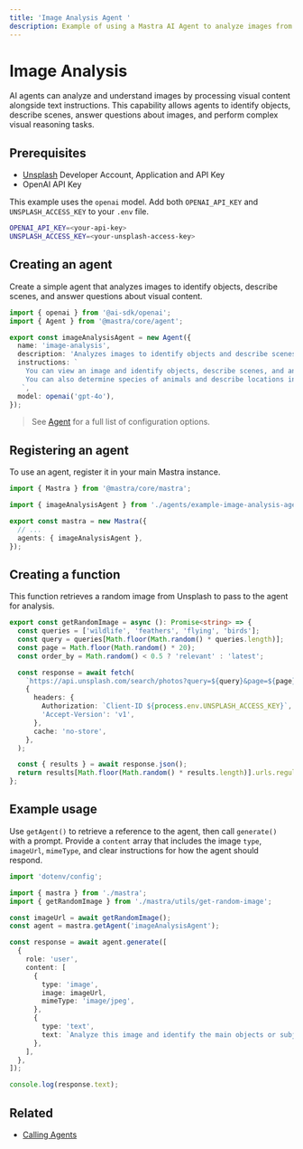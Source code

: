 ```yaml
---
title: 'Image Analysis Agent '
description: Example of using a Mastra AI Agent to analyze images from Unsplash to identify objects, determine species, and describe locations.
---
```


# Image Analysis

AI agents can analyze and understand images by processing visual content alongside text instructions. This capability allows agents to identify objects, describe scenes, answer questions about images, and perform complex visual reasoning tasks.

## Prerequisites

- [Unsplash](https://unsplash.com/documentation#creating-a-developer-account) Developer Account, Application and API Key
- OpenAI API Key

This example uses the `openai` model. Add both `OPENAI_API_KEY` and `UNSPLASH_ACCESS_KEY` to your `.env` file.

```bash filename=".env" copy
OPENAI_API_KEY=<your-api-key>
UNSPLASH_ACCESS_KEY=<your-unsplash-access-key>
```

## Creating an agent

Create a simple agent that analyzes images to identify objects, describe scenes, and answer questions about visual content.

```typescript filename="src/mastra/agents/example-image-analysis-agent.ts" showLineNumbers copy
import { openai } from '@ai-sdk/openai';
import { Agent } from '@mastra/core/agent';

export const imageAnalysisAgent = new Agent({
  name: 'image-analysis',
  description: 'Analyzes images to identify objects and describe scenes',
  instructions: `
    You can view an image and identify objects, describe scenes, and answer questions about the content.
    You can also determine species of animals and describe locations in the image.
   `,
  model: openai('gpt-4o'),
});
```

> See [Agent](../../reference/agents/agent) for a full list of configuration options.

## Registering an agent

To use an agent, register it in your main Mastra instance.

```typescript filename="src/mastra/index.ts" showLineNumbers copy
import { Mastra } from '@mastra/core/mastra';

import { imageAnalysisAgent } from './agents/example-image-analysis-agent';

export const mastra = new Mastra({
  // ...
  agents: { imageAnalysisAgent },
});
```

## Creating a function

This function retrieves a random image from Unsplash to pass to the agent for analysis.

```typescript filename="src/mastra/utils/get-random-image.ts" showLineNumbers copy
export const getRandomImage = async (): Promise<string> => {
  const queries = ['wildlife', 'feathers', 'flying', 'birds'];
  const query = queries[Math.floor(Math.random() * queries.length)];
  const page = Math.floor(Math.random() * 20);
  const order_by = Math.random() < 0.5 ? 'relevant' : 'latest';

  const response = await fetch(
    `https://api.unsplash.com/search/photos?query=${query}&page=${page}&order_by=${order_by}`,
    {
      headers: {
        Authorization: `Client-ID ${process.env.UNSPLASH_ACCESS_KEY}`,
        'Accept-Version': 'v1',
      },
      cache: 'no-store',
    },
  );

  const { results } = await response.json();
  return results[Math.floor(Math.random() * results.length)].urls.regular;
};
```

## Example usage

Use `getAgent()` to retrieve a reference to the agent, then call `generate()` with a prompt. Provide a `content` array that includes the image `type`, `imageUrl`, `mimeType`, and clear instructions for how the agent should respond.

```typescript filename="src/test-image-analysis.ts" showLineNumbers copy
import 'dotenv/config';

import { mastra } from './mastra';
import { getRandomImage } from './mastra/utils/get-random-image';

const imageUrl = await getRandomImage();
const agent = mastra.getAgent('imageAnalysisAgent');

const response = await agent.generate([
  {
    role: 'user',
    content: [
      {
        type: 'image',
        image: imageUrl,
        mimeType: 'image/jpeg',
      },
      {
        type: 'text',
        text: `Analyze this image and identify the main objects or subjects. If there are animals, provide their common name and scientific name. Also describe the location or setting in one or two short sentences.`,
      },
    ],
  },
]);

console.log(response.text);
```

<GithubLink
  outdated={true}
  marginTop='mt-16'
  link="https://github.com/mastra-ai/mastra/blob/main/examples/basics/agents/bird-checker"
/>

## Related

- [Calling Agents](./calling-agents#from-the-command-line)
